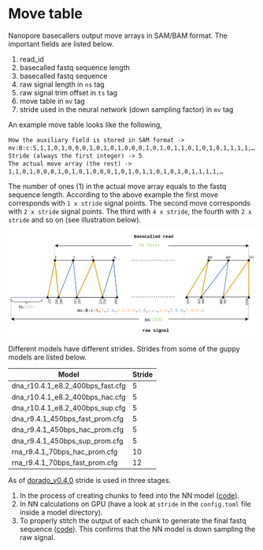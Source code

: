 # Move table

Nanopore basecallers output move arrays in SAM/BAM format. The important fields are listed below.

1. read_id
2. basecalled fastq sequence length
3. basecalled fastq sequence
4. raw signal length in `ns` tag
5. raw signal trim offset in `ts` tag
6. move table in `mv` tag
7. stride used in the neural network (down sampling factor) in `mv` tag

An example move table looks like the following,
```
How the auxiliary field is stored in SAM format -> mv:B:c:5,1,1,0,1,0,0,0,1,0,1,0,1,0,0,0,1,0,1,0,1,1,0,1,0,1,0,1,1,1,1,…
Stride (always the first integer) -> 5
The actual move array (the rest) -> 1,1,0,1,0,0,0,1,0,1,0,1,0,0,0,1,0,1,0,1,1,0,1,0,1,0,1,1,1,1,…
```
The number of ones (1) in the actual move array equals to the fastq sequence length. 
According to the above example the first move corresponds with `1 x stride` signal points. 
The second move corresponds with `2 x stride` signal points. The third with `4 x stride`, the fourth with `2 x stride` and so on (see illustration below).

![image](figures/move_table_annotation.png)

Different models have different strides. Strides from some of the guppy models are listed below.

| Model                            | Stride |
|----------------------------------|--------|
| dna_r10.4.1_e8.2_400bps_fast.cfg | 5      |
| dna_r10.4.1_e8.2_400bps_hac.cfg  | 5      |
| dna_r10.4.1_e8.2_400bps_sup.cfg  | 5      |
| dna_r9.4.1_450bps_fast_prom.cfg  | 5      |
| dna_r9.4.1_450bps_hac_prom.cfg   | 5      |
| dna_r9.4.1_450bps_sup_prom.cfg   | 5      |
| rna_r9.4.1_70bps_hac_prom.cfg    | 10     |
| rna_r9.4.1_70bps_fast_prom.cfg   | 12     |

As of [dorado_v0.4.0](https://github.com/nanoporetech/dorado/tree/v0.4.0) stride is used in three stages.
1. In the process of creating chunks to feed into the NN model ([code](https://github.com/nanoporetech/dorado/blob/b2af8e828a03d85448bb39ee5629660e6ef5e74f/dorado/read_pipeline/BasecallerNode.cpp#L78)).
2. In NN calculations on GPU (have a look at `stride` in the `config.toml` file inside a model directory).
3. To properly stitch the output of each chunk to generate the final fastq sequence ([code](https://github.com/nanoporetech/dorado/blob/b2af8e828a03d85448bb39ee5629660e6ef5e74f/dorado/read_pipeline/stitch.cpp#L12)). This confirms that the NN model is down sampling the raw signal.
